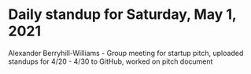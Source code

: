 # Daily standup for Saturday, May 1, 2021

Alexander Berryhill-Williams - Group meeting for startup pitch, uploaded standups for 4/20 - 4/30 to GitHub, worked on pitch document
